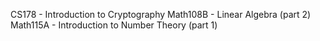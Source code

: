 CS178 - Introduction to Cryptography
Math108B - Linear Algebra (part 2)
Math115A - Introduction to Number Theory (part 1)
